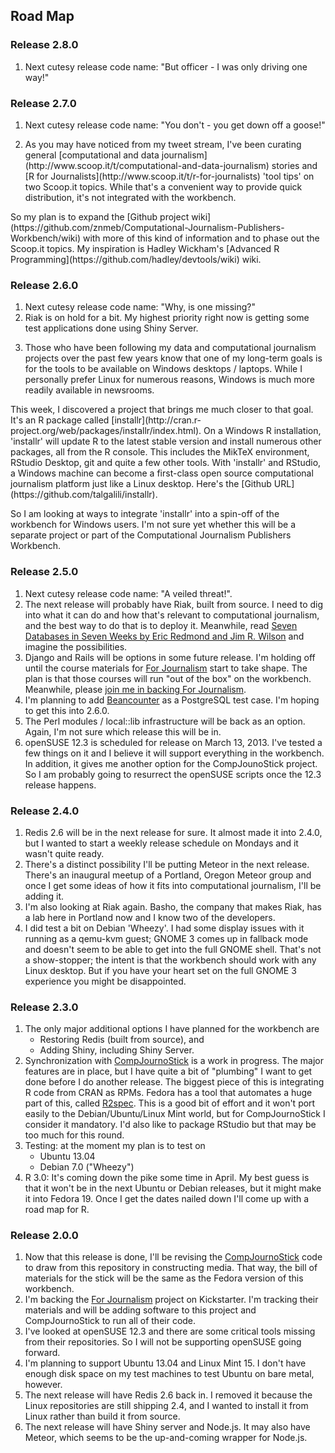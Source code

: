 ## Road Map

### Release 2.8.0
1. Next cutesy release code name: "But officer - I was only driving one way!"

### Release 2.7.0
1. Next cutesy release code name: "You don't - you get down off a goose!"
1. <p>As you may have noticed from my tweet stream, I've been curating general [computational and data journalism](http://www.scoop.it/t/computational-and-data-journalism) stories and [R for Journalists](http://www.scoop.it/t/r-for-journalists) 'tool tips' on two Scoop.it topics. While that's a convenient way to provide quick distribution, it's not integrated with the workbench.</p>
<p>So my plan is to expand the [Github project wiki](https://github.com/znmeb/Computational-Journalism-Publishers-Workbench/wiki) with more of this kind of information and to phase out the Scoop.it topics. My inspiration is Hadley Wickham's [Advanced R Programming](https://github.com/hadley/devtools/wiki) wiki.</p>

### Release 2.6.0
1. Next cutesy release code name: "Why, is one missing?"
1. Riak is on hold for a bit. My highest priority right now is getting some test applications done using Shiny Server.
1. <p>Those who have been following my data and computational journalism projects over the past few years know that one of my long-term goals is for the tools to be available on Windows desktops / laptops. While I personally prefer Linux for numerous reasons, Windows is much more readily available in newsrooms.</p>
<p>This week, I discovered a project that brings me much closer to that goal. It's an R package called [installr](http://cran.r-project.org/web/packages/installr/index.html). On a Windows R installation, 'installr' will update R to the latest stable version and install numerous other packages, all from the R console. This includes the MikTeX environment, RStudio Desktop, git and quite a few other tools. With 'installr' and RStudio, a Windows machine can become a first-class open source computational journalism platform just like a Linux desktop. Here's the [Github URL](https://github.com/talgalili/installr).</p>
<p>So I am looking at ways to integrate 'installr' into a spin-off of the workbench for Windows users. I'm not sure yet whether this will be a separate project or part of the Computational Journalism Publishers Workbench.</p>

### Release 2.5.0
1. Next cutesy release code name: "A veiled threat!".
1. The next release will probably have Riak, built from source. I need to dig into what it can do and how that's relevant to computational journalism, and the best way to do that is to deploy it. Meanwhile, read [Seven Databases in Seven Weeks by Eric Redmond and Jim R. Wilson](http://j.mp/Xycr5A) and imagine the possibilities.
1. Django and Rails will be options in some future release. I'm holding off until the course materials for [For Journalism](http://kck.st/10XiAfn) start to take shape. The plan is that those courses will run "out of the box" on the workbench. Meanwhile, please [join me in backing For Journalism](http://kck.st/10XiAfn).
1. I'm planning to add [Beancounter](http://search.cpan.org/~edd/beancounter_0.8.10/) as a PostgreSQL test case. I'm hoping to get this into 2.6.0.
1. The Perl modules / local::lib infrastructure will be back as an option. Again, I'm not sure which release this will be in.
1. openSUSE 12.3 is scheduled for release on March 13, 2013. I've tested a few things on it and I believe it will support everything in the workbench. In addition, it gives me another option for the CompJounoStick project. So I am probably going to resurrect the openSUSE scripts once the 12.3 release happens.

### Release 2.4.0
1. Redis 2.6 will be in the next release for sure. It almost made it into 2.4.0, but I wanted to start a weekly release schedule on Mondays and it wasn't quite ready.
1. There's a distinct possibility I'll be putting Meteor in the next release. There's an inaugural meetup of a Portland, Oregon Meteor group and once I get some ideas of how it fits into computational journalism, I'll be adding it.
1. I'm also looking at Riak again. Basho, the company that makes Riak, has a lab here in Portland now and I know two of the developers.
1. I did test a bit on Debian 'Wheezy'. I had some display issues with it running as a qemu-kvm guest; GNOME 3 comes up in fallback mode and doesn't seem to be able to get into the full GNOME shell. That's not a show-stopper; the intent is that the workbench should work with any Linux desktop. But if you have your heart set on the full GNOME 3 experience you might be disappointed.

### Release 2.3.0
1. The only major additional options I have planned for the workbench are
	* Restoring Redis (built from source), and 
	* Adding Shiny, including Shiny Server.
1. Synchronization with [CompJournoStick](https://github.com/znmeb/CompJournoStick) is a work in progress. The major features are in place, but I have quite a bit of "plumbing" I want to get done before I do another release. The biggest piece of this is integrating R code from CRAN as RPMs. Fedora has a tool that automates a huge part of this, called [R2spec](https://fedoraproject.org/wiki/Packaging:R). This is a good bit of effort and it won't port easily to the Debian/Ubuntu/Linux Mint world, but for CompJournoStick I consider it mandatory. I'd also like to package RStudio but that may be too much for this round.
1. Testing: at the moment my plan is to test on
	* Ubuntu 13.04
	* Debian 7.0 ("Wheezy")
1. R 3.0: It's coming down the pike some time in April. My best guess is that it won't be in the next Ubuntu or Debian releases, but it might make it into Fedora 19. Once I get the dates nailed down I'll come up with a road map for R.

### Release 2.0.0
1. Now that this release is done, I'll be revising the [CompJournoStick](https://github.com/znmeb/CompJournoStick) code to draw from this repository in constructing media. That way, the bill of materials for the stick will be the same as the Fedora version of this workbench.
1. I'm backing the [For Journalism](http://www.kickstarter.com/projects/gotoplanb/for-journalism) project on Kickstarter. I'm tracking their materials and will be adding software to this project and CompJournoStick to run all of their code.
1. I've looked at openSUSE 12.3 and there are some critical tools missing from their repositories. So I will not be supporting openSUSE going forward.
1. I'm planning to support Ubuntu 13.04 and Linux Mint 15. I don't have enough disk space on my test machines to test Ubuntu on bare metal, however.
1. The next release will have Redis 2.6 back in. I removed it because the Linux repositories are still shipping 2.4, and I wanted to install it from Linux rather than build it from source.
1. The next release will have Shiny server and Node.js. It may also have Meteor, which seems to be the up-and-coming wrapper for Node.js.
